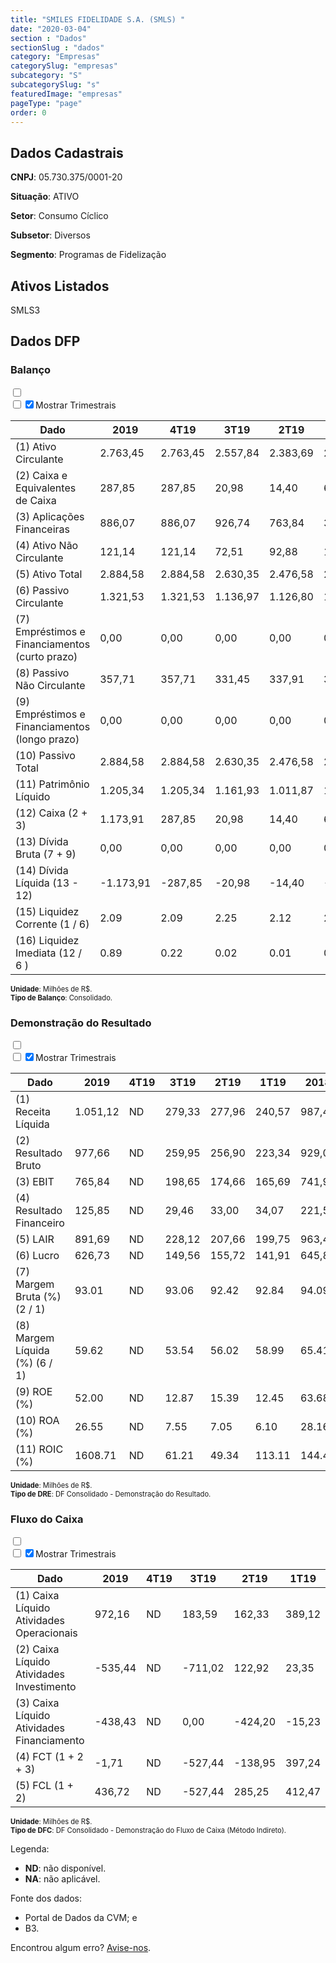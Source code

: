 ```yaml
---  
title: "SMILES FIDELIDADE S.A. (SMLS) "  
date: "2020-03-04"  
section : "Dados"  
sectionSlug : "dados"  
category: "Empresas"  
categorySlug: "empresas"  
subcategory: "S"  
subcategorySlug: "s"  
featuredImage: "empresas"  
pageType: "page"  
order: 0  
---
```



## Dados Cadastrais


**CNPJ**: 05.730.375/0001-20

**Situação**: ATIVO

**Setor**: Consumo Cíclico

**Subsetor**: Diversos

**Segmento**: Programas de Fidelização


## Ativos Listados


SMLS3 


## Dados DFP

### Balanço
  
<input type='checkbox' class='toggleCommand' id='toggleBalanco' name='toggleBalanco'>  
<div class='filter-group-balanco'>  
<div class='check_button_balanco'>  
<label for='toggleBalanco'>  
<input type='checkbox' data-filter-col='trimBalanco'><input type='checkbox' data-filter-col='trimBalanco' checked><span>Mostrar Trimestrais</span>  
</label>  
</div>  
</div>  
<div class='overflow balancoTableWrapper'>  
<table class='balancoTable'>  
<thead>  
<tr>  
<th class='dataHeader fixedLeftColumn'>Dado</th>  
<th>2019</th>  
<th class='trimHeader' data-col='trimBalanco'>4T19</th>  
<th class='trimHeader' data-col='trimBalanco'>3T19</th>  
<th class='trimHeader' data-col='trimBalanco'>2T19</th>  
<th class='trimHeader' data-col='trimBalanco'>1T19</th>  
<th>2018</th>  
<th class='trimHeader' data-col='trimBalanco'>4T18</th>  
<th class='trimHeader' data-col='trimBalanco'>3T18</th>  
<th class='trimHeader' data-col='trimBalanco'>2T18</th>  
<th class='trimHeader' data-col='trimBalanco'>1T18</th>  
<th>2017</th>  
<th class='trimHeader' data-col='trimBalanco'>4T17</th>  
<th class='trimHeader' data-col='trimBalanco'>3T17</th>  
<th class='trimHeader' data-col='trimBalanco'>2T17</th>  
<th class='trimHeader' data-col='trimBalanco'>1T17</th>  
<th>2016</th>  
<th class='trimHeader' data-col='trimBalanco'>4T16</th>  
<th class='trimHeader' data-col='trimBalanco'>3T16</th>  
<th class='trimHeader' data-col='trimBalanco'>2T16</th>  
<th class='trimHeader' data-col='trimBalanco'>1T16</th>  
<th>2015</th>  
<th class='trimHeader' data-col='trimBalanco'>4T15</th>  
<th class='trimHeader' data-col='trimBalanco'>3T15</th>  
<th class='trimHeader' data-col='trimBalanco'>2T15</th>  
<th class='trimHeader' data-col='trimBalanco'>1T15</th>  
</tr>  
</thead>  
<tbody>  
<tr>  
<td class='leftAlignCell rowDescription fixedLeftColumn'>(1) Ativo Circulante</td>  
<td>2.763,45</td>  
<td data-col='trimBalanco' class='trimData'>2.763,45</td>  
<td data-col='trimBalanco' class='trimData'>2.557,84</td>  
<td data-col='trimBalanco' class='trimData'>2.383,69</td>  
<td data-col='trimBalanco' class='trimData'>2.580,49</td>  
<td>2.365,79</td>  
<td data-col='trimBalanco' class='trimData'>2.365,79</td>  
<td data-col='trimBalanco' class='trimData'>2.319,74</td>  
<td data-col='trimBalanco' class='trimData'>1.835,19</td>  
<td data-col='trimBalanco' class='trimData'>2.110,45</td>  
<td>1.901,67</td>  
<td data-col='trimBalanco' class='trimData'>1.901,67</td>  
<td data-col='trimBalanco' class='trimData'>1.618,88</td>  
<td data-col='trimBalanco' class='trimData'>1.901,67</td>  
<td data-col='trimBalanco' class='trimData'>1.901,67</td>  
<td>ND</td>  
<td data-col='trimBalanco' class='trimData'>ND</td>  
<td data-col='trimBalanco' class='trimData'>0,00</td>  
<td data-col='trimBalanco' class='trimData'>ND</td>  
<td data-col='trimBalanco' class='trimData'>ND</td>  
<td>ND</td>  
<td data-col='trimBalanco' class='trimData'>ND</td>  
<td data-col='trimBalanco' class='trimData'>ND</td>  
<td data-col='trimBalanco' class='trimData'>ND</td>  
<td data-col='trimBalanco' class='trimData'>ND</td>  
</tr>  
<tr>  
<td class='leftAlignCell rowDescription fixedLeftColumn'>(2) Caixa e Equivalentes de Caixa</td>  
<td>287,85</td>  
<td data-col='trimBalanco' class='trimData'>287,85</td>  
<td data-col='trimBalanco' class='trimData'>20,98</td>  
<td data-col='trimBalanco' class='trimData'>14,40</td>  
<td data-col='trimBalanco' class='trimData'>688,57</td>  
<td>290,85</td>  
<td data-col='trimBalanco' class='trimData'>290,85</td>  
<td data-col='trimBalanco' class='trimData'>227,05</td>  
<td data-col='trimBalanco' class='trimData'>281,30</td>  
<td data-col='trimBalanco' class='trimData'>291,10</td>  
<td>446,19</td>  
<td data-col='trimBalanco' class='trimData'>446,19</td>  
<td data-col='trimBalanco' class='trimData'>203,68</td>  
<td data-col='trimBalanco' class='trimData'>446,19</td>  
<td data-col='trimBalanco' class='trimData'>446,19</td>  
<td>ND</td>  
<td data-col='trimBalanco' class='trimData'>ND</td>  
<td data-col='trimBalanco' class='trimData'>0,00</td>  
<td data-col='trimBalanco' class='trimData'>ND</td>  
<td data-col='trimBalanco' class='trimData'>ND</td>  
<td>ND</td>  
<td data-col='trimBalanco' class='trimData'>ND</td>  
<td data-col='trimBalanco' class='trimData'>ND</td>  
<td data-col='trimBalanco' class='trimData'>ND</td>  
<td data-col='trimBalanco' class='trimData'>ND</td>  
</tr>  
<tr>  
<td class='leftAlignCell rowDescription fixedLeftColumn'>(3) Aplicações Financeiras</td>  
<td>886,07</td>  
<td data-col='trimBalanco' class='trimData'>886,07</td>  
<td data-col='trimBalanco' class='trimData'>926,74</td>  
<td data-col='trimBalanco' class='trimData'>763,84</td>  
<td data-col='trimBalanco' class='trimData'>354,59</td>  
<td>384,46</td>  
<td data-col='trimBalanco' class='trimData'>384,46</td>  
<td data-col='trimBalanco' class='trimData'>519,36</td>  
<td data-col='trimBalanco' class='trimData'>450,43</td>  
<td data-col='trimBalanco' class='trimData'>541,65</td>  
<td>221,24</td>  
<td data-col='trimBalanco' class='trimData'>221,24</td>  
<td data-col='trimBalanco' class='trimData'>173,88</td>  
<td data-col='trimBalanco' class='trimData'>221,24</td>  
<td data-col='trimBalanco' class='trimData'>221,24</td>  
<td>ND</td>  
<td data-col='trimBalanco' class='trimData'>ND</td>  
<td data-col='trimBalanco' class='trimData'>0,00</td>  
<td data-col='trimBalanco' class='trimData'>ND</td>  
<td data-col='trimBalanco' class='trimData'>ND</td>  
<td>ND</td>  
<td data-col='trimBalanco' class='trimData'>ND</td>  
<td data-col='trimBalanco' class='trimData'>ND</td>  
<td data-col='trimBalanco' class='trimData'>ND</td>  
<td data-col='trimBalanco' class='trimData'>ND</td>  
</tr>  
<tr>  
<td class='leftAlignCell rowDescription fixedLeftColumn'>(4) Ativo Não Circulante</td>  
<td>121,14</td>  
<td data-col='trimBalanco' class='trimData'>121,14</td>  
<td data-col='trimBalanco' class='trimData'>72,51</td>  
<td data-col='trimBalanco' class='trimData'>92,88</td>  
<td data-col='trimBalanco' class='trimData'>136,63</td>  
<td>269,34</td>  
<td data-col='trimBalanco' class='trimData'>269,34</td>  
<td data-col='trimBalanco' class='trimData'>257,73</td>  
<td data-col='trimBalanco' class='trimData'>223,67</td>  
<td data-col='trimBalanco' class='trimData'>242,72</td>  
<td>269,24</td>  
<td data-col='trimBalanco' class='trimData'>269,24</td>  
<td data-col='trimBalanco' class='trimData'>479,32</td>  
<td data-col='trimBalanco' class='trimData'>269,24</td>  
<td data-col='trimBalanco' class='trimData'>269,24</td>  
<td>ND</td>  
<td data-col='trimBalanco' class='trimData'>ND</td>  
<td data-col='trimBalanco' class='trimData'>0,00</td>  
<td data-col='trimBalanco' class='trimData'>ND</td>  
<td data-col='trimBalanco' class='trimData'>ND</td>  
<td>ND</td>  
<td data-col='trimBalanco' class='trimData'>ND</td>  
<td data-col='trimBalanco' class='trimData'>ND</td>  
<td data-col='trimBalanco' class='trimData'>ND</td>  
<td data-col='trimBalanco' class='trimData'>ND</td>  
</tr>  
<tr>  
<td class='leftAlignCell rowDescription fixedLeftColumn'>(5) Ativo Total</td>  
<td>2.884,58</td>  
<td data-col='trimBalanco' class='trimData'>2.884,58</td>  
<td data-col='trimBalanco' class='trimData'>2.630,35</td>  
<td data-col='trimBalanco' class='trimData'>2.476,58</td>  
<td data-col='trimBalanco' class='trimData'>2.717,12</td>  
<td>2.635,13</td>  
<td data-col='trimBalanco' class='trimData'>2.635,13</td>  
<td data-col='trimBalanco' class='trimData'>2.577,47</td>  
<td data-col='trimBalanco' class='trimData'>2.058,86</td>  
<td data-col='trimBalanco' class='trimData'>2.353,17</td>  
<td>2.170,91</td>  
<td data-col='trimBalanco' class='trimData'>2.170,91</td>  
<td data-col='trimBalanco' class='trimData'>2.098,20</td>  
<td data-col='trimBalanco' class='trimData'>2.170,91</td>  
<td data-col='trimBalanco' class='trimData'>2.170,91</td>  
<td>ND</td>  
<td data-col='trimBalanco' class='trimData'>ND</td>  
<td data-col='trimBalanco' class='trimData'>0,00</td>  
<td data-col='trimBalanco' class='trimData'>ND</td>  
<td data-col='trimBalanco' class='trimData'>ND</td>  
<td>ND</td>  
<td data-col='trimBalanco' class='trimData'>ND</td>  
<td data-col='trimBalanco' class='trimData'>ND</td>  
<td data-col='trimBalanco' class='trimData'>ND</td>  
<td data-col='trimBalanco' class='trimData'>ND</td>  
</tr>  
<tr>  
<td class='leftAlignCell rowDescription fixedLeftColumn'>(6) Passivo Circulante</td>  
<td>1.321,53</td>  
<td data-col='trimBalanco' class='trimData'>1.321,53</td>  
<td data-col='trimBalanco' class='trimData'>1.136,97</td>  
<td data-col='trimBalanco' class='trimData'>1.126,80</td>  
<td data-col='trimBalanco' class='trimData'>1.255,93</td>  
<td>1.347,68</td>  
<td data-col='trimBalanco' class='trimData'>1.347,68</td>  
<td data-col='trimBalanco' class='trimData'>1.343,99</td>  
<td data-col='trimBalanco' class='trimData'>1.057,72</td>  
<td data-col='trimBalanco' class='trimData'>1.135,08</td>  
<td>1.096,36</td>  
<td data-col='trimBalanco' class='trimData'>1.096,36</td>  
<td data-col='trimBalanco' class='trimData'>1.039,89</td>  
<td data-col='trimBalanco' class='trimData'>1.096,36</td>  
<td data-col='trimBalanco' class='trimData'>1.096,36</td>  
<td>ND</td>  
<td data-col='trimBalanco' class='trimData'>ND</td>  
<td data-col='trimBalanco' class='trimData'>0,00</td>  
<td data-col='trimBalanco' class='trimData'>ND</td>  
<td data-col='trimBalanco' class='trimData'>ND</td>  
<td>ND</td>  
<td data-col='trimBalanco' class='trimData'>ND</td>  
<td data-col='trimBalanco' class='trimData'>ND</td>  
<td data-col='trimBalanco' class='trimData'>ND</td>  
<td data-col='trimBalanco' class='trimData'>ND</td>  
</tr>  
<tr>  
<td class='leftAlignCell rowDescription fixedLeftColumn'>(7) Empréstimos e Financiamentos (curto prazo)</td>  
<td>0,00</td>  
<td data-col='trimBalanco' class='trimData'>0,00</td>  
<td data-col='trimBalanco' class='trimData'>0,00</td>  
<td data-col='trimBalanco' class='trimData'>0,00</td>  
<td data-col='trimBalanco' class='trimData'>0,00</td>  
<td>0,00</td>  
<td data-col='trimBalanco' class='trimData'>0,00</td>  
<td data-col='trimBalanco' class='trimData'>0,00</td>  
<td data-col='trimBalanco' class='trimData'>0,00</td>  
<td data-col='trimBalanco' class='trimData'>0,00</td>  
<td>0,00</td>  
<td data-col='trimBalanco' class='trimData'>0,00</td>  
<td data-col='trimBalanco' class='trimData'>0,00</td>  
<td data-col='trimBalanco' class='trimData'>0,00</td>  
<td data-col='trimBalanco' class='trimData'>0,00</td>  
<td>ND</td>  
<td data-col='trimBalanco' class='trimData'>ND</td>  
<td data-col='trimBalanco' class='trimData'>0,00</td>  
<td data-col='trimBalanco' class='trimData'>ND</td>  
<td data-col='trimBalanco' class='trimData'>ND</td>  
<td>ND</td>  
<td data-col='trimBalanco' class='trimData'>ND</td>  
<td data-col='trimBalanco' class='trimData'>ND</td>  
<td data-col='trimBalanco' class='trimData'>ND</td>  
<td data-col='trimBalanco' class='trimData'>ND</td>  
</tr>  
<tr>  
<td class='leftAlignCell rowDescription fixedLeftColumn'>(8) Passivo Não Circulante</td>  
<td>357,71</td>  
<td data-col='trimBalanco' class='trimData'>357,71</td>  
<td data-col='trimBalanco' class='trimData'>331,45</td>  
<td data-col='trimBalanco' class='trimData'>337,91</td>  
<td data-col='trimBalanco' class='trimData'>321,34</td>  
<td>273,21</td>  
<td data-col='trimBalanco' class='trimData'>273,21</td>  
<td data-col='trimBalanco' class='trimData'>242,42</td>  
<td data-col='trimBalanco' class='trimData'>222,74</td>  
<td data-col='trimBalanco' class='trimData'>204,15</td>  
<td>202,84</td>  
<td data-col='trimBalanco' class='trimData'>202,84</td>  
<td data-col='trimBalanco' class='trimData'>204,51</td>  
<td data-col='trimBalanco' class='trimData'>202,84</td>  
<td data-col='trimBalanco' class='trimData'>202,84</td>  
<td>ND</td>  
<td data-col='trimBalanco' class='trimData'>ND</td>  
<td data-col='trimBalanco' class='trimData'>0,00</td>  
<td data-col='trimBalanco' class='trimData'>ND</td>  
<td data-col='trimBalanco' class='trimData'>ND</td>  
<td>ND</td>  
<td data-col='trimBalanco' class='trimData'>ND</td>  
<td data-col='trimBalanco' class='trimData'>ND</td>  
<td data-col='trimBalanco' class='trimData'>ND</td>  
<td data-col='trimBalanco' class='trimData'>ND</td>  
</tr>  
<tr>  
<td class='leftAlignCell rowDescription fixedLeftColumn'>(9) Empréstimos e Financiamentos (longo prazo)</td>  
<td>0,00</td>  
<td data-col='trimBalanco' class='trimData'>0,00</td>  
<td data-col='trimBalanco' class='trimData'>0,00</td>  
<td data-col='trimBalanco' class='trimData'>0,00</td>  
<td data-col='trimBalanco' class='trimData'>0,00</td>  
<td>0,00</td>  
<td data-col='trimBalanco' class='trimData'>0,00</td>  
<td data-col='trimBalanco' class='trimData'>0,00</td>  
<td data-col='trimBalanco' class='trimData'>0,00</td>  
<td data-col='trimBalanco' class='trimData'>0,00</td>  
<td>0,00</td>  
<td data-col='trimBalanco' class='trimData'>0,00</td>  
<td data-col='trimBalanco' class='trimData'>0,00</td>  
<td data-col='trimBalanco' class='trimData'>0,00</td>  
<td data-col='trimBalanco' class='trimData'>0,00</td>  
<td>ND</td>  
<td data-col='trimBalanco' class='trimData'>ND</td>  
<td data-col='trimBalanco' class='trimData'>0,00</td>  
<td data-col='trimBalanco' class='trimData'>ND</td>  
<td data-col='trimBalanco' class='trimData'>ND</td>  
<td>ND</td>  
<td data-col='trimBalanco' class='trimData'>ND</td>  
<td data-col='trimBalanco' class='trimData'>ND</td>  
<td data-col='trimBalanco' class='trimData'>ND</td>  
<td data-col='trimBalanco' class='trimData'>ND</td>  
</tr>  
<tr>  
<td class='leftAlignCell rowDescription fixedLeftColumn'>(10) Passivo Total</td>  
<td>2.884,58</td>  
<td data-col='trimBalanco' class='trimData'>2.884,58</td>  
<td data-col='trimBalanco' class='trimData'>2.630,35</td>  
<td data-col='trimBalanco' class='trimData'>2.476,58</td>  
<td data-col='trimBalanco' class='trimData'>2.717,12</td>  
<td>2.635,13</td>  
<td data-col='trimBalanco' class='trimData'>2.635,13</td>  
<td data-col='trimBalanco' class='trimData'>2.577,47</td>  
<td data-col='trimBalanco' class='trimData'>2.058,86</td>  
<td data-col='trimBalanco' class='trimData'>2.353,17</td>  
<td>2.170,91</td>  
<td data-col='trimBalanco' class='trimData'>2.170,91</td>  
<td data-col='trimBalanco' class='trimData'>2.098,20</td>  
<td data-col='trimBalanco' class='trimData'>2.170,91</td>  
<td data-col='trimBalanco' class='trimData'>2.170,91</td>  
<td>ND</td>  
<td data-col='trimBalanco' class='trimData'>ND</td>  
<td data-col='trimBalanco' class='trimData'>0,00</td>  
<td data-col='trimBalanco' class='trimData'>ND</td>  
<td data-col='trimBalanco' class='trimData'>ND</td>  
<td>ND</td>  
<td data-col='trimBalanco' class='trimData'>ND</td>  
<td data-col='trimBalanco' class='trimData'>ND</td>  
<td data-col='trimBalanco' class='trimData'>ND</td>  
<td data-col='trimBalanco' class='trimData'>ND</td>  
</tr>  
<tr>  
<td class='leftAlignCell rowDescription fixedLeftColumn'>(11) Patrimônio Líquido</td>  
<td>1.205,34</td>  
<td data-col='trimBalanco' class='trimData'>1.205,34</td>  
<td data-col='trimBalanco' class='trimData'>1.161,93</td>  
<td data-col='trimBalanco' class='trimData'>1.011,87</td>  
<td data-col='trimBalanco' class='trimData'>1.139,85</td>  
<td>1.014,23</td>  
<td data-col='trimBalanco' class='trimData'>1.014,23</td>  
<td data-col='trimBalanco' class='trimData'>991,06</td>  
<td data-col='trimBalanco' class='trimData'>778,40</td>  
<td data-col='trimBalanco' class='trimData'>1.013,94</td>  
<td>871,72</td>  
<td data-col='trimBalanco' class='trimData'>871,72</td>  
<td data-col='trimBalanco' class='trimData'>853,80</td>  
<td data-col='trimBalanco' class='trimData'>871,72</td>  
<td data-col='trimBalanco' class='trimData'>871,72</td>  
<td>ND</td>  
<td data-col='trimBalanco' class='trimData'>ND</td>  
<td data-col='trimBalanco' class='trimData'>0,00</td>  
<td data-col='trimBalanco' class='trimData'>ND</td>  
<td data-col='trimBalanco' class='trimData'>ND</td>  
<td>ND</td>  
<td data-col='trimBalanco' class='trimData'>ND</td>  
<td data-col='trimBalanco' class='trimData'>ND</td>  
<td data-col='trimBalanco' class='trimData'>ND</td>  
<td data-col='trimBalanco' class='trimData'>ND</td>  
</tr>  
<tr>  
<td class='leftAlignCell rowDescription fixedLeftColumn'>(12) Caixa (2 + 3)</td>  
<td class='positiveNumber'>1.173,91</td>  
<td class='positiveNumber trimData' data-col='trimBalanco'>287,85</td>  
<td class='positiveNumber trimData' data-col='trimBalanco'>20,98</td>  
<td class='positiveNumber trimData' data-col='trimBalanco'>14,40</td>  
<td class='positiveNumber trimData' data-col='trimBalanco'>688,57</td>  
<td class='positiveNumber'>675,31</td>  
<td class='positiveNumber trimData' data-col='trimBalanco'>290,85</td>  
<td class='positiveNumber trimData' data-col='trimBalanco'>227,05</td>  
<td class='positiveNumber trimData' data-col='trimBalanco'>281,30</td>  
<td class='positiveNumber trimData' data-col='trimBalanco'>291,10</td>  
<td class='positiveNumber'>667,43</td>  
<td class='positiveNumber trimData' data-col='trimBalanco'>446,19</td>  
<td class='positiveNumber trimData' data-col='trimBalanco'>203,68</td>  
<td class='positiveNumber trimData' data-col='trimBalanco'>446,19</td>  
<td class='positiveNumber trimData' data-col='trimBalanco'>446,19</td>  
<td>ND</td>  
<td data-col='trimBalanco' class='trimData'>ND</td>  
<td class='negativeNumber trimData' data-col='trimBalanco'>0,00</td>  
<td data-col='trimBalanco' class='trimData'>ND</td>  
<td data-col='trimBalanco' class='trimData'>ND</td>  
<td>ND</td>  
<td data-col='trimBalanco' class='trimData'>ND</td>  
<td data-col='trimBalanco' class='trimData'>ND</td>  
<td data-col='trimBalanco' class='trimData'>ND</td>  
<td data-col='trimBalanco' class='trimData'>ND</td>  
</tr>  
<tr>  
<td class='leftAlignCell rowDescription fixedLeftColumn'>(13) Dívida Bruta (7 + 9)</td>  
<td class='positiveNumber'>0,00</td>  
<td class='positiveNumber trimData' data-col='trimBalanco'>0,00</td>  
<td class='positiveNumber trimData' data-col='trimBalanco'>0,00</td>  
<td class='positiveNumber trimData' data-col='trimBalanco'>0,00</td>  
<td class='positiveNumber trimData' data-col='trimBalanco'>0,00</td>  
<td class='positiveNumber'>0,00</td>  
<td class='positiveNumber trimData' data-col='trimBalanco'>0,00</td>  
<td class='positiveNumber trimData' data-col='trimBalanco'>0,00</td>  
<td class='positiveNumber trimData' data-col='trimBalanco'>0,00</td>  
<td class='positiveNumber trimData' data-col='trimBalanco'>0,00</td>  
<td class='positiveNumber'>0,00</td>  
<td class='positiveNumber trimData' data-col='trimBalanco'>0,00</td>  
<td class='positiveNumber trimData' data-col='trimBalanco'>0,00</td>  
<td class='positiveNumber trimData' data-col='trimBalanco'>0,00</td>  
<td class='positiveNumber trimData' data-col='trimBalanco'>0,00</td>  
<td>ND</td>  
<td data-col='trimBalanco' class='trimData'>ND</td>  
<td class='positiveNumber trimData' data-col='trimBalanco'>0,00</td>  
<td data-col='trimBalanco' class='trimData'>ND</td>  
<td data-col='trimBalanco' class='trimData'>ND</td>  
<td>ND</td>  
<td data-col='trimBalanco' class='trimData'>ND</td>  
<td data-col='trimBalanco' class='trimData'>ND</td>  
<td data-col='trimBalanco' class='trimData'>ND</td>  
<td data-col='trimBalanco' class='trimData'>ND</td>  
</tr>  
<tr>  
<td class='leftAlignCell rowDescription fixedLeftColumn'>(14) Dívida Líquida  (13 - 12)</td>  
<td class='positiveNumber'>-1.173,91</td>  
<td class='positiveNumber trimData' data-col='trimBalanco'>-287,85</td>  
<td class='positiveNumber trimData' data-col='trimBalanco'>-20,98</td>  
<td class='positiveNumber trimData' data-col='trimBalanco'>-14,40</td>  
<td class='positiveNumber trimData' data-col='trimBalanco'>-688,57</td>  
<td class='positiveNumber'>-675,31</td>  
<td class='positiveNumber trimData' data-col='trimBalanco'>-290,85</td>  
<td class='positiveNumber trimData' data-col='trimBalanco'>-227,05</td>  
<td class='positiveNumber trimData' data-col='trimBalanco'>-281,30</td>  
<td class='positiveNumber trimData' data-col='trimBalanco'>-291,10</td>  
<td class='positiveNumber'>-667,43</td>  
<td class='positiveNumber trimData' data-col='trimBalanco'>-446,19</td>  
<td class='positiveNumber trimData' data-col='trimBalanco'>-203,68</td>  
<td class='positiveNumber trimData' data-col='trimBalanco'>-446,19</td>  
<td class='positiveNumber trimData' data-col='trimBalanco'>-446,19</td>  
<td>ND</td>  
<td data-col='trimBalanco' class='trimData'>ND</td>  
<td class='positiveNumber trimData' data-col='trimBalanco'>0,00</td>  
<td data-col='trimBalanco' class='trimData'>ND</td>  
<td data-col='trimBalanco' class='trimData'>ND</td>  
<td>ND</td>  
<td data-col='trimBalanco' class='trimData'>ND</td>  
<td data-col='trimBalanco' class='trimData'>ND</td>  
<td data-col='trimBalanco' class='trimData'>ND</td>  
<td data-col='trimBalanco' class='trimData'>ND</td>  
</tr>  
<tr>  
<td class='leftAlignCell rowDescription fixedLeftColumn'>(15) Liquidez Corrente (1 / 6)</td>  
<td>2.09</td>  
<td data-col='trimBalanco' class='trimData'>2.09</td>  
<td data-col='trimBalanco' class='trimData'>2.25</td>  
<td data-col='trimBalanco' class='trimData'>2.12</td>  
<td data-col='trimBalanco' class='trimData'>2.05</td>  
<td>1.76</td>  
<td data-col='trimBalanco' class='trimData'>1.76</td>  
<td data-col='trimBalanco' class='trimData'>1.73</td>  
<td data-col='trimBalanco' class='trimData'>1.74</td>  
<td data-col='trimBalanco' class='trimData'>1.86</td>  
<td>1.73</td>  
<td data-col='trimBalanco' class='trimData'>1.73</td>  
<td data-col='trimBalanco' class='trimData'>1.56</td>  
<td data-col='trimBalanco' class='trimData'>1.73</td>  
<td data-col='trimBalanco' class='trimData'>1.73</td>  
<td>ND</td>  
<td data-col='trimBalanco' class='trimData'>ND</td>  
<td data-col='trimBalanco' class='trimData'>NA</td>  
<td data-col='trimBalanco' class='trimData'>ND</td>  
<td data-col='trimBalanco' class='trimData'>ND</td>  
<td>ND</td>  
<td data-col='trimBalanco' class='trimData'>ND</td>  
<td data-col='trimBalanco' class='trimData'>ND</td>  
<td data-col='trimBalanco' class='trimData'>ND</td>  
<td data-col='trimBalanco' class='trimData'>ND</td>  
</tr>  
<tr>  
<td class='leftAlignCell rowDescription fixedLeftColumn'>(16) Liquidez Imediata  (12 / 6 )</td>  
<td>0.89</td>  
<td data-col='trimBalanco' class='trimData'>0.22</td>  
<td data-col='trimBalanco' class='trimData'>0.02</td>  
<td data-col='trimBalanco' class='trimData'>0.01</td>  
<td data-col='trimBalanco' class='trimData'>0.55</td>  
<td>0.50</td>  
<td data-col='trimBalanco' class='trimData'>0.22</td>  
<td data-col='trimBalanco' class='trimData'>0.17</td>  
<td data-col='trimBalanco' class='trimData'>0.27</td>  
<td data-col='trimBalanco' class='trimData'>0.26</td>  
<td>0.61</td>  
<td data-col='trimBalanco' class='trimData'>0.41</td>  
<td data-col='trimBalanco' class='trimData'>0.20</td>  
<td data-col='trimBalanco' class='trimData'>0.41</td>  
<td data-col='trimBalanco' class='trimData'>0.41</td>  
<td>ND</td>  
<td data-col='trimBalanco' class='trimData'>ND</td>  
<td data-col='trimBalanco' class='trimData'>NA</td>  
<td data-col='trimBalanco' class='trimData'>ND</td>  
<td data-col='trimBalanco' class='trimData'>ND</td>  
<td>ND</td>  
<td data-col='trimBalanco' class='trimData'>ND</td>  
<td data-col='trimBalanco' class='trimData'>ND</td>  
<td data-col='trimBalanco' class='trimData'>ND</td>  
<td data-col='trimBalanco' class='trimData'>ND</td>  
</tr>  
</tbody>  
</table>  
</div>  
<p style='font-size:0.7rem; margin:0px;'><strong>Unidade</strong>: Milhões de R$.</p>  
<p style='font-size:0.7rem; margin:0px;'><strong>Tipo de Balanço</strong>: Consolidado.</p>


### Demonstração do Resultado
  
<input type='checkbox' class='toggleCommand' id='toggleDRE' name='toggleDRE'>  
<div class='filter-group-dre'>  
<div class='check_button_dre'>  
<label for='toggleDRE'>  
<input type='checkbox' data-filter-col='trimDRE'><input type='checkbox' data-filter-col='trimDRE' checked><span>Mostrar Trimestrais</span>  
</label>  
</div>  
</div>  
<div class='overflow balancoTableWrapper'>  
<table class='balancoTable'>  
<thead>  
<tr>  
<th class='dataHeader fixedLeftColumn'>Dado</th>  
<th>2019</th>  
<th class='trimHeader' data-col='trimDRE'>4T19</th>  
<th class='trimHeader' data-col='trimDRE'>3T19</th>  
<th class='trimHeader' data-col='trimDRE'>2T19</th>  
<th class='trimHeader' data-col='trimDRE'>1T19</th>  
<th>2018</th>  
<th class='trimHeader' data-col='trimDRE'>4T18</th>  
<th class='trimHeader' data-col='trimDRE'>3T18</th>  
<th class='trimHeader' data-col='trimDRE'>2T18</th>  
<th class='trimHeader' data-col='trimDRE'>1T18</th>  
<th>2017</th>  
<th class='trimHeader' data-col='trimDRE'>4T17</th>  
<th class='trimHeader' data-col='trimDRE'>3T17</th>  
<th class='trimHeader' data-col='trimDRE'>2T17</th>  
<th class='trimHeader' data-col='trimDRE'>1T17</th>  
<th>2016</th>  
<th class='trimHeader' data-col='trimDRE'>4T16</th>  
<th class='trimHeader' data-col='trimDRE'>3T16</th>  
<th class='trimHeader' data-col='trimDRE'>2T16</th>  
<th class='trimHeader' data-col='trimDRE'>1T16</th>  
<th>2015</th>  
<th class='trimHeader' data-col='trimDRE'>4T15</th>  
<th class='trimHeader' data-col='trimDRE'>3T15</th>  
<th class='trimHeader' data-col='trimDRE'>2T15</th>  
<th class='trimHeader' data-col='trimDRE'>1T15</th>  
</tr>  
</thead>  
<tbody>  
<tr>  
<td class='leftAlignCell rowDescription fixedLeftColumn'>(1) Receita Líquida</td>  
<td>1.051,12</td>  
<td data-col='trimDRE' class='trimData'>ND</td>  
<td data-col='trimDRE' class='trimData' >279,33</td>  
<td data-col='trimDRE' class='trimData' >277,96</td>  
<td data-col='trimDRE' class='trimData' >240,57</td>  
<td>987,44</td>  
<td data-col='trimDRE' class='trimData' >278,89</td>  
<td data-col='trimDRE' class='trimData' >263,35</td>  
<td data-col='trimDRE' class='trimData' >198,12</td>  
<td data-col='trimDRE' class='trimData' >247,08</td>  
<td>452,11</td>  
<td data-col='trimDRE' class='trimData' >11,32</td>  
<td data-col='trimDRE' class='trimData' >440,79</td>  
<td data-col='trimDRE' class='trimData' >0,00</td>  
<td data-col='trimDRE' class='trimData' >0,00</td>  
<td>0,00</td>  
<td data-col='trimDRE' class='trimData' >0,00</td>  
<td data-col='trimDRE' class='trimData' >0,00</td>  
<td data-col='trimDRE' class='trimData'>ND</td>  
<td data-col='trimDRE' class='trimData'>ND</td>  
<td>ND</td>  
<td data-col='trimDRE' class='trimData'>ND</td>  
<td data-col='trimDRE' class='trimData'>ND</td>  
<td data-col='trimDRE' class='trimData'>ND</td>  
<td data-col='trimDRE' class='trimData'>ND</td>  
</tr>  
<tr>  
<td class='leftAlignCell rowDescription fixedLeftColumn'>(2) Resultado Bruto</td>  
<td class='positiveNumberGreen'>977,66</td>  
<td data-col='trimDRE' class='trimData'>ND</td>  
<td data-col='trimDRE' class='trimData positiveNumberGreen' >259,95</td>  
<td data-col='trimDRE' class='trimData positiveNumberGreen' >256,90</td>  
<td data-col='trimDRE' class='trimData positiveNumberGreen' >223,34</td>  
<td class='positiveNumberGreen'>929,06</td>  
<td data-col='trimDRE' class='trimData positiveNumberGreen' >262,49</td>  
<td data-col='trimDRE' class='trimData positiveNumberGreen' >248,57</td>  
<td data-col='trimDRE' class='trimData positiveNumberGreen' >183,50</td>  
<td data-col='trimDRE' class='trimData positiveNumberGreen' >234,50</td>  
<td class='positiveNumberGreen'>426,87</td>  
<td data-col='trimDRE' class='trimData positiveNumberGreen' >221,76</td>  
<td data-col='trimDRE' class='trimData positiveNumberGreen' >205,12</td>  
<td data-col='trimDRE' class='trimData negativeNumber' >0,00</td>  
<td data-col='trimDRE' class='trimData negativeNumber' >0,00</td>  
<td class='negativeNumber'>0,00</td>  
<td data-col='trimDRE' class='trimData negativeNumber' >0,00</td>  
<td data-col='trimDRE' class='trimData negativeNumber' >0,00</td>  
<td data-col='trimDRE' class='trimData'>ND</td>  
<td data-col='trimDRE' class='trimData'>ND</td>  
<td>ND</td>  
<td data-col='trimDRE' class='trimData'>ND</td>  
<td data-col='trimDRE' class='trimData'>ND</td>  
<td data-col='trimDRE' class='trimData'>ND</td>  
<td data-col='trimDRE' class='trimData'>ND</td>  
</tr>  
<tr>  
<td class='leftAlignCell rowDescription fixedLeftColumn'>(3) EBIT</td>  
<td class='positiveNumberGreen'>765,84</td>  
<td data-col='trimDRE' class='trimData'>ND</td>  
<td data-col='trimDRE' class='trimData positiveNumberGreen' >198,65</td>  
<td data-col='trimDRE' class='trimData positiveNumberGreen' >174,66</td>  
<td data-col='trimDRE' class='trimData positiveNumberGreen' >165,69</td>  
<td class='positiveNumberGreen'>741,97</td>  
<td data-col='trimDRE' class='trimData positiveNumberGreen' >200,41</td>  
<td data-col='trimDRE' class='trimData positiveNumberGreen' >227,08</td>  
<td data-col='trimDRE' class='trimData positiveNumberGreen' >130,47</td>  
<td data-col='trimDRE' class='trimData positiveNumberGreen' >184,01</td>  
<td class='positiveNumberGreen'>301,81</td>  
<td data-col='trimDRE' class='trimData positiveNumberGreen' >145,63</td>  
<td data-col='trimDRE' class='trimData positiveNumberGreen' >159,62</td>  
<td data-col='trimDRE' class='trimData negativeNumber' >-3,44</td>  
<td data-col='trimDRE' class='trimData negativeNumber' >0,00</td>  
<td class='negativeNumber'>0,00</td>  
<td data-col='trimDRE' class='trimData negativeNumber' >0,00</td>  
<td data-col='trimDRE' class='trimData negativeNumber' >0,00</td>  
<td data-col='trimDRE' class='trimData'>ND</td>  
<td data-col='trimDRE' class='trimData'>ND</td>  
<td>ND</td>  
<td data-col='trimDRE' class='trimData'>ND</td>  
<td data-col='trimDRE' class='trimData'>ND</td>  
<td data-col='trimDRE' class='trimData'>ND</td>  
<td data-col='trimDRE' class='trimData'>ND</td>  
</tr>  
<tr>  
<td class='leftAlignCell rowDescription fixedLeftColumn'>(4) Resultado Financeiro</td>  
<td class='positiveNumberGreen'>125,85</td>  
<td data-col='trimDRE' class='trimData'>ND</td>  
<td data-col='trimDRE' class='trimData positiveNumberGreen' >29,46</td>  
<td data-col='trimDRE' class='trimData positiveNumberGreen' >33,00</td>  
<td data-col='trimDRE' class='trimData positiveNumberGreen' >34,07</td>  
<td class='positiveNumberGreen'>221,53</td>  
<td data-col='trimDRE' class='trimData positiveNumberGreen' >41,81</td>  
<td data-col='trimDRE' class='trimData positiveNumberGreen' >96,68</td>  
<td data-col='trimDRE' class='trimData positiveNumberGreen' >38,07</td>  
<td data-col='trimDRE' class='trimData positiveNumberGreen' >44,97</td>  
<td class='positiveNumberGreen'>96,57</td>  
<td data-col='trimDRE' class='trimData positiveNumberGreen' >45,21</td>  
<td data-col='trimDRE' class='trimData positiveNumberGreen' >52,37</td>  
<td data-col='trimDRE' class='trimData negativeNumber' >-1,01</td>  
<td data-col='trimDRE' class='trimData negativeNumber' >0,00</td>  
<td class='negativeNumber'>0,00</td>  
<td data-col='trimDRE' class='trimData negativeNumber' >0,00</td>  
<td data-col='trimDRE' class='trimData negativeNumber' >0,00</td>  
<td data-col='trimDRE' class='trimData'>ND</td>  
<td data-col='trimDRE' class='trimData'>ND</td>  
<td>ND</td>  
<td data-col='trimDRE' class='trimData'>ND</td>  
<td data-col='trimDRE' class='trimData'>ND</td>  
<td data-col='trimDRE' class='trimData'>ND</td>  
<td data-col='trimDRE' class='trimData'>ND</td>  
</tr>  
<tr>  
<td class='leftAlignCell rowDescription fixedLeftColumn'>(5) LAIR</td>  
<td class='positiveNumberGreen'>891,69</td>  
<td data-col='trimDRE' class='trimData'>ND</td>  
<td data-col='trimDRE' class='trimData positiveNumberGreen' >228,12</td>  
<td data-col='trimDRE' class='trimData positiveNumberGreen' >207,66</td>  
<td data-col='trimDRE' class='trimData positiveNumberGreen' >199,75</td>  
<td class='positiveNumberGreen'>963,49</td>  
<td data-col='trimDRE' class='trimData positiveNumberGreen' >242,21</td>  
<td data-col='trimDRE' class='trimData positiveNumberGreen' >323,76</td>  
<td data-col='trimDRE' class='trimData positiveNumberGreen' >168,54</td>  
<td data-col='trimDRE' class='trimData positiveNumberGreen' >228,98</td>  
<td class='positiveNumberGreen'>398,38</td>  
<td data-col='trimDRE' class='trimData positiveNumberGreen' >190,85</td>  
<td data-col='trimDRE' class='trimData positiveNumberGreen' >211,98</td>  
<td data-col='trimDRE' class='trimData negativeNumber' >-4,44</td>  
<td data-col='trimDRE' class='trimData negativeNumber' >0,00</td>  
<td class='negativeNumber'>0,00</td>  
<td data-col='trimDRE' class='trimData negativeNumber' >0,00</td>  
<td data-col='trimDRE' class='trimData negativeNumber' >0,00</td>  
<td data-col='trimDRE' class='trimData'>ND</td>  
<td data-col='trimDRE' class='trimData'>ND</td>  
<td>ND</td>  
<td data-col='trimDRE' class='trimData'>ND</td>  
<td data-col='trimDRE' class='trimData'>ND</td>  
<td data-col='trimDRE' class='trimData'>ND</td>  
<td data-col='trimDRE' class='trimData'>ND</td>  
</tr>  
<tr>  
<td class='leftAlignCell rowDescription fixedLeftColumn'>(6) Lucro</td>  
<td class='positiveNumberGreen'>626,73</td>  
<td data-col='trimDRE' class='trimData'>ND</td>  
<td data-col='trimDRE' class='trimData positiveNumberGreen' >149,56</td>  
<td data-col='trimDRE' class='trimData positiveNumberGreen' >155,72</td>  
<td data-col='trimDRE' class='trimData positiveNumberGreen' >141,91</td>  
<td class='positiveNumberGreen'>645,84</td>  
<td data-col='trimDRE' class='trimData positiveNumberGreen' >164,56</td>  
<td data-col='trimDRE' class='trimData positiveNumberGreen' >212,11</td>  
<td data-col='trimDRE' class='trimData positiveNumberGreen' >114,16</td>  
<td data-col='trimDRE' class='trimData positiveNumberGreen' >155,01</td>  
<td class='positiveNumberGreen'>458,05</td>  
<td data-col='trimDRE' class='trimData positiveNumberGreen' >122,99</td>  
<td data-col='trimDRE' class='trimData positiveNumberGreen' >339,50</td>  
<td data-col='trimDRE' class='trimData negativeNumber' >-4,44</td>  
<td data-col='trimDRE' class='trimData negativeNumber' >0,00</td>  
<td class='negativeNumber'>0,00</td>  
<td data-col='trimDRE' class='trimData negativeNumber' >0,00</td>  
<td data-col='trimDRE' class='trimData negativeNumber' >0,00</td>  
<td data-col='trimDRE' class='trimData'>ND</td>  
<td data-col='trimDRE' class='trimData'>ND</td>  
<td>ND</td>  
<td data-col='trimDRE' class='trimData'>ND</td>  
<td data-col='trimDRE' class='trimData'>ND</td>  
<td data-col='trimDRE' class='trimData'>ND</td>  
<td data-col='trimDRE' class='trimData'>ND</td>  
</tr>  
<tr>  
<td class='leftAlignCell rowDescription fixedLeftColumn'>(7) Margem Bruta (%) (2 / 1)</td>  
<td>93.01</td>  
<td data-col='trimDRE' class='trimData'>ND</td>  
<td data-col='trimDRE' class='trimData'>93.06</td>  
<td data-col='trimDRE' class='trimData'>92.42</td>  
<td data-col='trimDRE' class='trimData'>92.84</td>  
<td>94.09</td>  
<td data-col='trimDRE' class='trimData'>94.12</td>  
<td data-col='trimDRE' class='trimData'>94.39</td>  
<td data-col='trimDRE' class='trimData'>92.62</td>  
<td data-col='trimDRE' class='trimData'>94.91</td>  
<td>94.42</td>  
<td data-col='trimDRE' class='trimData'>1958.98</td>  
<td data-col='trimDRE' class='trimData'>46.53</td>  
<td data-col='trimDRE' class='trimData'>NA</td>  
<td data-col='trimDRE' class='trimData'>NA</td>  
<td>NA</td>  
<td data-col='trimDRE' class='trimData'>NA</td>  
<td data-col='trimDRE' class='trimData'>NA</td>  
<td data-col='trimDRE' class='trimData'>ND</td>  
<td data-col='trimDRE' class='trimData'>ND</td>  
<td>ND</td>  
<td data-col='trimDRE' class='trimData'>ND</td>  
<td data-col='trimDRE' class='trimData'>ND</td>  
<td data-col='trimDRE' class='trimData'>ND</td>  
<td data-col='trimDRE' class='trimData'>ND</td>  
</tr>  
<tr>  
<td class='leftAlignCell rowDescription fixedLeftColumn'>(8) Margem Líquida (%) (6 / 1)</td>  
<td>59.62</td>  
<td data-col='trimDRE' class='trimData'>ND</td>  
<td data-col='trimDRE' class='trimData'>53.54</td>  
<td data-col='trimDRE' class='trimData'>56.02</td>  
<td data-col='trimDRE' class='trimData'>58.99</td>  
<td>65.41</td>  
<td data-col='trimDRE' class='trimData'>59.01</td>  
<td data-col='trimDRE' class='trimData'>80.54</td>  
<td data-col='trimDRE' class='trimData'>57.62</td>  
<td data-col='trimDRE' class='trimData'>62.74</td>  
<td>101.31</td>  
<td data-col='trimDRE' class='trimData'>1086.52</td>  
<td data-col='trimDRE' class='trimData'>77.02</td>  
<td data-col='trimDRE' class='trimData'>NA</td>  
<td data-col='trimDRE' class='trimData'>NA</td>  
<td>NA</td>  
<td data-col='trimDRE' class='trimData'>NA</td>  
<td data-col='trimDRE' class='trimData'>NA</td>  
<td data-col='trimDRE' class='trimData'>ND</td>  
<td data-col='trimDRE' class='trimData'>ND</td>  
<td>ND</td>  
<td data-col='trimDRE' class='trimData'>ND</td>  
<td data-col='trimDRE' class='trimData'>ND</td>  
<td data-col='trimDRE' class='trimData'>ND</td>  
<td data-col='trimDRE' class='trimData'>ND</td>  
</tr>  
<tr>  
<td class='leftAlignCell rowDescription fixedLeftColumn'>(9) ROE (%)</td>  
<td>52.00</td>  
<td data-col='trimDRE' class='trimData'>ND</td>  
<td data-col='trimDRE' class='trimData'>12.87</td>  
<td data-col='trimDRE' class='trimData'>15.39</td>  
<td data-col='trimDRE' class='trimData'>12.45</td>  
<td>63.68</td>  
<td data-col='trimDRE' class='trimData'>16.23</td>  
<td data-col='trimDRE' class='trimData'>21.40</td>  
<td data-col='trimDRE' class='trimData'>14.67</td>  
<td data-col='trimDRE' class='trimData'>15.29</td>  
<td>52.55</td>  
<td data-col='trimDRE' class='trimData'>14.11</td>  
<td data-col='trimDRE' class='trimData'>39.76</td>  
<td data-col='trimDRE' class='trimData'>NA</td>  
<td data-col='trimDRE' class='trimData'>NA</td>  
<td>ND</td>  
<td data-col='trimDRE' class='trimData'>ND</td>  
<td data-col='trimDRE' class='trimData'>NA</td>  
<td data-col='trimDRE' class='trimData'>ND</td>  
<td data-col='trimDRE' class='trimData'>ND</td>  
<td>ND</td>  
<td data-col='trimDRE' class='trimData'>ND</td>  
<td data-col='trimDRE' class='trimData'>ND</td>  
<td data-col='trimDRE' class='trimData'>ND</td>  
<td data-col='trimDRE' class='trimData'>ND</td>  
</tr>  
<tr>  
<td class='leftAlignCell rowDescription fixedLeftColumn'>(10) ROA (%)</td>  
<td>26.55</td>  
<td data-col='trimDRE' class='trimData'>ND</td>  
<td data-col='trimDRE' class='trimData'>7.55</td>  
<td data-col='trimDRE' class='trimData'>7.05</td>  
<td data-col='trimDRE' class='trimData'>6.10</td>  
<td>28.16</td>  
<td data-col='trimDRE' class='trimData'>7.61</td>  
<td data-col='trimDRE' class='trimData'>8.81</td>  
<td data-col='trimDRE' class='trimData'>6.34</td>  
<td data-col='trimDRE' class='trimData'>7.82</td>  
<td>13.90</td>  
<td data-col='trimDRE' class='trimData'>6.71</td>  
<td data-col='trimDRE' class='trimData'>7.61</td>  
<td data-col='trimDRE' class='trimData'>NA</td>  
<td data-col='trimDRE' class='trimData'>NA</td>  
<td>ND</td>  
<td data-col='trimDRE' class='trimData'>ND</td>  
<td data-col='trimDRE' class='trimData'>NA</td>  
<td data-col='trimDRE' class='trimData'>ND</td>  
<td data-col='trimDRE' class='trimData'>ND</td>  
<td>ND</td>  
<td data-col='trimDRE' class='trimData'>ND</td>  
<td data-col='trimDRE' class='trimData'>ND</td>  
<td data-col='trimDRE' class='trimData'>ND</td>  
<td data-col='trimDRE' class='trimData'>ND</td>  
</tr>  
<tr>  
<td class='leftAlignCell rowDescription fixedLeftColumn'>(11) ROIC (%)</td>  
<td>1608.71</td>  
<td data-col='trimDRE' class='trimData'>ND</td>  
<td data-col='trimDRE' class='trimData'>61.21</td>  
<td data-col='trimDRE' class='trimData'>49.34</td>  
<td data-col='trimDRE' class='trimData'>113.11</td>  
<td>144.49</td>  
<td data-col='trimDRE' class='trimData'>39.03</td>  
<td data-col='trimDRE' class='trimData'>61.26</td>  
<td data-col='trimDRE' class='trimData'>184.53</td>  
<td data-col='trimDRE' class='trimData'>67.03</td>  
<td>97.51</td>  
<td data-col='trimDRE' class='trimData'>47.05</td>  
<td data-col='trimDRE' class='trimData'>22.12</td>  
<td data-col='trimDRE' class='trimData'>NA</td>  
<td data-col='trimDRE' class='trimData'>0.00</td>  
<td>ND</td>  
<td data-col='trimDRE' class='trimData'>ND</td>  
<td data-col='trimDRE' class='trimData'>ND</td>  
<td data-col='trimDRE' class='trimData'>ND</td>  
<td data-col='trimDRE' class='trimData'>ND</td>  
<td>ND</td>  
<td data-col='trimDRE' class='trimData'>ND</td>  
<td data-col='trimDRE' class='trimData'>ND</td>  
<td data-col='trimDRE' class='trimData'>ND</td>  
<td data-col='trimDRE' class='trimData'>ND</td>  
</tr>  
</tbody>  
</table>  
</div>  
<p style='font-size:0.7rem; margin:0px;'><strong>Unidade</strong>: Milhões de R$.</p>  
<p style='font-size:0.7rem; margin:0px;'><strong>Tipo de DRE</strong>: DF Consolidado - Demonstração do Resultado.</p>


### Fluxo do Caixa
  
<input type='checkbox' class='toggleCommand' id='toggleDFC' name='toggleDFC'>  
<div class='filter-group-dfc'>  
<div class='check_button_dfc'>  
<label for='toggleDFC'>  
<input type='checkbox' data-filter-col='trimDFC'><input type='checkbox' data-filter-col='trimDFC' checked><span>Mostrar Trimestrais</span>  
</label>  
</div>  
</div>  
<div class='overflow balancoTableWrapper'>  
<table class='balancoTable'>  
<thead>  
<tr>  
<th class='dataHeader fixedLeftColumn'>Dado</th>  
<th>2019</th>  
<th class='trimHeader' data-col='trimDFC'>4T19</th>  
<th class='trimHeader' data-col='trimDFC'>3T19</th>  
<th class='trimHeader' data-col='trimDFC'>2T19</th>  
<th class='trimHeader' data-col='trimDFC'>1T19</th>  
<th>2018</th>  
<th class='trimHeader' data-col='trimDFC'>4T18</th>  
<th class='trimHeader' data-col='trimDFC'>3T18</th>  
<th class='trimHeader' data-col='trimDFC'>2T18</th>  
<th class='trimHeader' data-col='trimDFC'>1T18</th>  
<th>2017</th>  
<th class='trimHeader' data-col='trimDFC'>4T17</th>  
<th class='trimHeader' data-col='trimDFC'>3T17</th>  
<th class='trimHeader' data-col='trimDFC'>2T17</th>  
<th class='trimHeader' data-col='trimDFC'>1T17</th>  
<th>2016</th>  
<th class='trimHeader' data-col='trimDFC'>4T16</th>  
<th class='trimHeader' data-col='trimDFC'>3T16</th>  
<th class='trimHeader' data-col='trimDFC'>2T16</th>  
<th class='trimHeader' data-col='trimDFC'>1T16</th>  
<th>2015</th>  
<th class='trimHeader' data-col='trimDFC'>4T15</th>  
<th class='trimHeader' data-col='trimDFC'>3T15</th>  
<th class='trimHeader' data-col='trimDFC'>2T15</th>  
<th class='trimHeader' data-col='trimDFC'>1T15</th>  
</tr>  
</thead>  
<tbody>  
<tr>  
<td class='leftAlignCell rowDescription fixedLeftColumn'>(1) Caixa Líquido Atividades Operacionais</td>  
<td>972,16</td>  
<td data-col='trimDFC' class='trimData'>ND</td>  
<td data-col='trimDFC' class='trimData' >183,59</td>  
<td data-col='trimDFC' class='trimData' >162,33</td>  
<td data-col='trimDFC' class='trimData' >389,12</td>  
<td>487,32</td>  
<td data-col='trimDFC' class='trimData' >-67,42</td>  
<td data-col='trimDFC' class='trimData' >31,50</td>  
<td data-col='trimDFC' class='trimData' >354,51</td>  
<td data-col='trimDFC' class='trimData' >168,73</td>  
<td>578,09</td>  
<td data-col='trimDFC' class='trimData' >314,31</td>  
<td data-col='trimDFC' class='trimData' >270,04</td>  
<td data-col='trimDFC' class='trimData' >-6,26</td>  
<td data-col='trimDFC' class='trimData' >0,00</td>  
<td>0,00</td>  
<td data-col='trimDFC' class='trimData'>ND</td>  
<td data-col='trimDFC' class='trimData'>ND</td>  
<td data-col='trimDFC' class='trimData'>ND</td>  
<td data-col='trimDFC' class='trimData'>ND</td>  
<td>ND</td>  
<td data-col='trimDFC' class='trimData'>ND</td>  
<td data-col='trimDFC' class='trimData'>ND</td>  
<td data-col='trimDFC' class='trimData'>ND</td>  
<td data-col='trimDFC' class='trimData'>ND</td>  
</tr>  
<tr>  
<td class='leftAlignCell rowDescription fixedLeftColumn'>(2) Caixa Líquido Atividades Investimento</td>  
<td>-535,44</td>  
<td data-col='trimDFC' class='trimData'>ND</td>  
<td data-col='trimDFC' class='trimData' >-711,02</td>  
<td data-col='trimDFC' class='trimData' >122,92</td>  
<td data-col='trimDFC' class='trimData' >23,35</td>  
<td>-183,39</td>  
<td data-col='trimDFC' class='trimData' >126,20</td>  
<td data-col='trimDFC' class='trimData' >-75,82</td>  
<td data-col='trimDFC' class='trimData' >89,80</td>  
<td data-col='trimDFC' class='trimData' >-323,57</td>  
<td>-113,09</td>  
<td data-col='trimDFC' class='trimData' >-60,34</td>  
<td data-col='trimDFC' class='trimData' >-52,75</td>  
<td data-col='trimDFC' class='trimData' >0,00</td>  
<td data-col='trimDFC' class='trimData' >0,00</td>  
<td>0,00</td>  
<td data-col='trimDFC' class='trimData'>ND</td>  
<td data-col='trimDFC' class='trimData'>ND</td>  
<td data-col='trimDFC' class='trimData'>ND</td>  
<td data-col='trimDFC' class='trimData'>ND</td>  
<td>ND</td>  
<td data-col='trimDFC' class='trimData'>ND</td>  
<td data-col='trimDFC' class='trimData'>ND</td>  
<td data-col='trimDFC' class='trimData'>ND</td>  
<td data-col='trimDFC' class='trimData'>ND</td>  
</tr>  
<tr>  
<td class='leftAlignCell rowDescription fixedLeftColumn'>(3) Caixa Líquido Atividades Financiamento</td>  
<td>-438,43</td>  
<td data-col='trimDFC' class='trimData'>ND</td>  
<td data-col='trimDFC' class='trimData' >0,00</td>  
<td data-col='trimDFC' class='trimData' >-424,20</td>  
<td data-col='trimDFC' class='trimData' >-15,23</td>  
<td>-460,93</td>  
<td data-col='trimDFC' class='trimData' >0,00</td>  
<td data-col='trimDFC' class='trimData' >-9,09</td>  
<td data-col='trimDFC' class='trimData' >-451,04</td>  
<td data-col='trimDFC' class='trimData' >-0,80</td>  
<td>-18,34</td>  
<td data-col='trimDFC' class='trimData' >-9,76</td>  
<td data-col='trimDFC' class='trimData' >-13,93</td>  
<td data-col='trimDFC' class='trimData' >5,34</td>  
<td data-col='trimDFC' class='trimData' >0,00</td>  
<td>0,00</td>  
<td data-col='trimDFC' class='trimData'>ND</td>  
<td data-col='trimDFC' class='trimData'>ND</td>  
<td data-col='trimDFC' class='trimData'>ND</td>  
<td data-col='trimDFC' class='trimData'>ND</td>  
<td>ND</td>  
<td data-col='trimDFC' class='trimData'>ND</td>  
<td data-col='trimDFC' class='trimData'>ND</td>  
<td data-col='trimDFC' class='trimData'>ND</td>  
<td data-col='trimDFC' class='trimData'>ND</td>  
</tr>  
<tr>  
<td class='leftAlignCell rowDescription fixedLeftColumn'>(4) FCT (1 + 2 + 3)</td>  
<td class='negativeNumber'>-1,71</td>  
<td data-col='trimDFC' class='trimData'>ND</td>  
<td data-col='trimDFC' class='trimData negativeNumber'>-527,44</td>  
<td data-col='trimDFC' class='trimData negativeNumber'>-138,95</td>  
<td data-col='trimDFC' class='trimData positiveNumber'>397,24</td>  
<td class='negativeNumber'>-157,00</td>  
<td data-col='trimDFC' class='trimData positiveNumber'>58,79</td>  
<td data-col='trimDFC' class='trimData negativeNumber'>-53,41</td>  
<td data-col='trimDFC' class='trimData negativeNumber'>-6,74</td>  
<td data-col='trimDFC' class='trimData negativeNumber'>-155,65</td>  
<td class='positiveNumber'>446,66</td>  
<td data-col='trimDFC' class='trimData positiveNumber'>244,21</td>  
<td data-col='trimDFC' class='trimData positiveNumber'>203,36</td>  
<td data-col='trimDFC' class='trimData negativeNumber'>-0,91</td>  
<td data-col='trimDFC' class='trimData negativeNumber'>0,00</td>  
<td class='negativeNumber'>0,00</td>  
<td data-col='trimDFC' class='trimData'>ND</td>  
<td data-col='trimDFC' class='trimData'>ND</td>  
<td data-col='trimDFC' class='trimData'>ND</td>  
<td data-col='trimDFC' class='trimData'>ND</td>  
<td>ND</td>  
<td data-col='trimDFC' class='trimData'>ND</td>  
<td data-col='trimDFC' class='trimData'>ND</td>  
<td data-col='trimDFC' class='trimData'>ND</td>  
<td data-col='trimDFC' class='trimData'>ND</td>  
</tr>  
<tr>  
<td class='leftAlignCell rowDescription fixedLeftColumn'>(5) FCL (1 + 2)</td>  
<td class='positiveNumber'>436,72</td>  
<td data-col='trimDFC' class='trimData'>ND</td>  
<td data-col='trimDFC' class='trimData negativeNumber'>-527,44</td>  
<td data-col='trimDFC' class='trimData positiveNumber'>285,25</td>  
<td data-col='trimDFC' class='trimData positiveNumber'>412,47</td>  
<td class='positiveNumber'>303,93</td>  
<td data-col='trimDFC' class='trimData positiveNumber'>58,79</td>  
<td data-col='trimDFC' class='trimData negativeNumber'>-44,32</td>  
<td data-col='trimDFC' class='trimData positiveNumber'>444,31</td>  
<td data-col='trimDFC' class='trimData negativeNumber'>-154,85</td>  
<td class='positiveNumber'>465,00</td>  
<td data-col='trimDFC' class='trimData positiveNumber'>253,97</td>  
<td data-col='trimDFC' class='trimData positiveNumber'>217,29</td>  
<td data-col='trimDFC' class='trimData negativeNumber'>-6,26</td>  
<td data-col='trimDFC' class='trimData negativeNumber'>0,00</td>  
<td class='negativeNumber'>0,00</td>  
<td data-col='trimDFC' class='trimData'>ND</td>  
<td data-col='trimDFC' class='trimData'>ND</td>  
<td data-col='trimDFC' class='trimData'>ND</td>  
<td data-col='trimDFC' class='trimData'>ND</td>  
<td>ND</td>  
<td data-col='trimDFC' class='trimData'>ND</td>  
<td data-col='trimDFC' class='trimData'>ND</td>  
<td data-col='trimDFC' class='trimData'>ND</td>  
<td data-col='trimDFC' class='trimData'>ND</td>  
</tr>  
</tbody>  
</table>  
</div>  
<p style='font-size:0.7rem; margin:0px;'><strong>Unidade</strong>: Milhões de R$.</p>  
<p style='font-size:0.7rem; margin:0px;'><strong>Tipo de DFC</strong>: DF Consolidado - Demonstração do Fluxo de Caixa (Método Indireto).</p>

  
<div class='referencias'>

Legenda:  
- **ND**: não disponível.  
- **NA**: não aplicável.

Fonte dos dados:  
- Portal de Dados da CVM; e  
- B3.

Encontrou algum erro? [Avise-nos](/contato).  
</div>